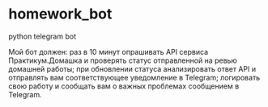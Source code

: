 # homework_bot
python telegram bot

Мой бот должен:
раз в 10 минут опрашивать API сервиса Практикум.Домашка и проверять статус отправленной на ревью домашней работы;
при обновлении статуса анализировать ответ API и отправлять вам соответствующее уведомление в Telegram;
логировать свою работу и сообщать вам о важных проблемах сообщением в Telegram.